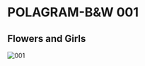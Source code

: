 # POLAGRAM-B&W 001
## Flowers and Girls
![001](https://seth-yang.com/assets/images/b-pola-other-001.png)
